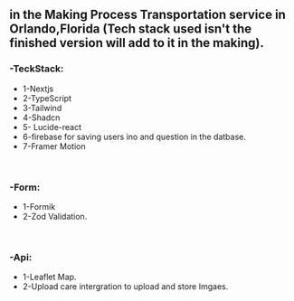 <h2>in the Making Process Transportation service in Orlando,Florida (Tech stack used isn't the finished version will add to it in the making).</h2>

<h3>-TeckStack:</h3><ul><li>1-Nextjs</li><li>2-TypeScript</li><li>3-Tailwind</li><li> 4-Shadcn </li> <li>5- Lucide-react</li><li>6-firebase for saving users ino and question in the datbase.</li><li> 7-Framer Motion </li></ul>     <br/> <h3>-Form:</h3><ul><li>1-Formik</li><li>2-Zod Validation.</li></ul>  <br/> <h3>-Api:</h3><ul><li>1-Leaflet Map.</li><li>2-Upload care intergration to upload and store Imgaes.</li></ul>
